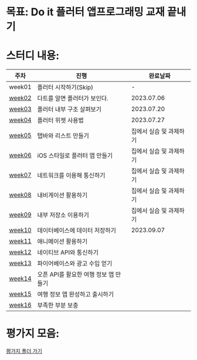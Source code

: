 # 목표: Do it 플러터 앱프로그래밍 교재 끝내기

# 스터디 내용:

|주차|진행|완료날짜|
|---|---|-----|
|week01|플러터 시작하기(Skip)|-|
|[week02](/week02/)|다트를 알면 플러터가 보인다.|2023.07.06|
|[week03](/week03/)|플러터 내부 구조 살펴보기|2023.07.20|
|[week04](/week04/)|플러터 위젯 사용법|2023.07.27|
|[week05](/week05/)|탭바와 리스트 만들기|집에서 실습 및 과제하기|
|[week06](/week06/)|iOS 스타일로 플러터 앱 만들기|집에서 실습 및 과제하기|
|[week07](/week07/)|네트워크를 이용해 통신하기|집에서 실습 및 과제하기|
|[week08](/week08/)|내비게이션 활용하기|집에서 실습 및 과제하기|
|[week09](/week09/)|내부 저장소 이용하기|집에서 실습 및 과제하기|
|[week10](/week10/)|데이터베이스에 데이터 저장하기|2023.09.07|
|[week11](/week11/)|애니메이션 활용하기||
|[week12](/week12/)|네이티브 API와 통신하기||
|[week13](/week13/)|파이어베이스와 광고 수입 얻기||
|[week14](/week14/)|오픈 API를 활요한 여행 정보 앱 만들기||
|[week15](/week15/)|여행 정보 앱 완성하고 출시하기||
|[week16](/week16/)|부족한 부분 보충||

# 평가지 모음:

[평가지 폴더 가기](/test/)
